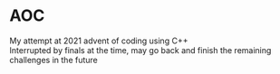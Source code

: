# AOC
My attempt at 2021 advent of coding using C++  
Interrupted by finals at the time, may go back and finish the remaining challenges in the future
